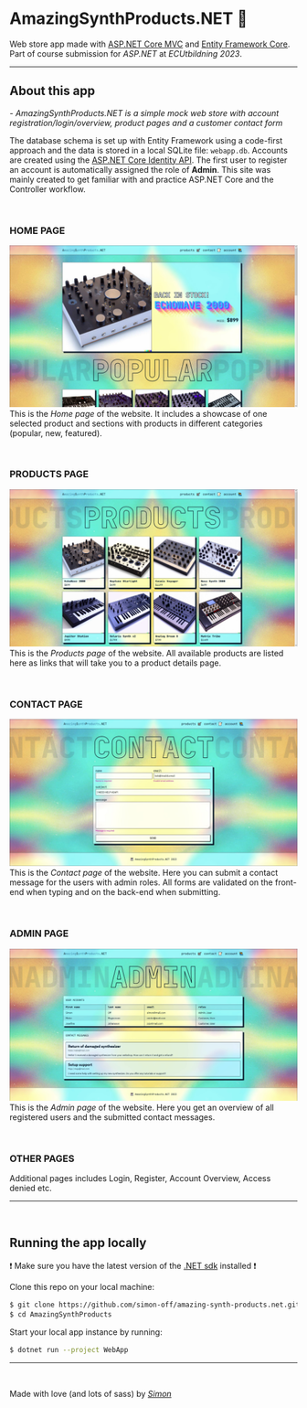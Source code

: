# **AmazingSynthProducts.NET** 🎹

Web store app made with [ASP.NET Core MVC](https://learn.microsoft.com/en-us/aspnet/core/mvc/overview) and [Entity Framework Core](https://learn.microsoft.com/en-us/ef/core/). Part of course submission for _ASP.NET_ at _ECUtbildning 2023_.

---

## **About this app**

_- AmazingSynthProducts.NET is a simple mock web store with account registration/login/overview, product pages and a customer contact form_

The database schema is set up with Entity Framework using a code-first approach and the data is stored in a local SQLite file: `webapp.db`. Accounts are created using the [ASP.NET Core Identity API](https://learn.microsoft.com/en-us/aspnet/core/security/authentication/identity). The first user to register an account is automatically assigned the role of **Admin**. This site was mainly created to get familiar with and practice ASP.NET Core and the Controller workflow.

<br>

### **HOME PAGE**

![home page screenshot](screenshots/home.jpg)
This is the _Home page_ of the website. It includes a showcase of one selected product and sections with products in different categories (popular, new, featured).

<br>

### **PRODUCTS PAGE**

![products page screenshot](screenshots/products.jpg)
This is the _Products page_ of the website. All available products are listed here as links that will take you to a product details page.

<br>

### **CONTACT PAGE**

![contact page screenshot](screenshots/contact.jpg)
This is the _Contact page_ of the website. Here you can submit a contact message for the users with admin roles. All forms are validated on the front-end when typing and on the back-end when submitting.

<br>

### **ADMIN PAGE**

![admin page screenshot](screenshots/admin.jpg)
This is the _Admin page_ of the website. Here you get an overview of all registered users and the submitted contact messages.

<br>

### **OTHER PAGES**

Additional pages includes Login, Register, Account Overview, Access denied etc.

---

<br>

## **Running the app locally**

❗ Make sure you have the latest version of the [.NET sdk](https://dotnet.microsoft.com/en-us/download/dotnet) installed ❗

Clone this repo on your local machine:

```sh
$ git clone https://github.com/simon-off/amazing-synth-products.net.git AmazingSynthProducts
$ cd AmazingSynthProducts
```

Start your local app instance by running:

```sh
$ dotnet run --project WebApp
```

---

<br/>

Made with love (and lots of sass) by _[Simon](https://github.com/simon-off)_
